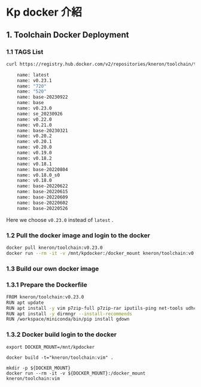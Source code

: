 # Kp docker 介紹

## 1. Toolchain Docker Deployment

### 1.1 TAGS List

```bash
curl https://registry.hub.docker.com/v2/repositories/kneron/toolchain/tags | yq -p json -o yaml | grep ' name: '
```

```bash
    name: latest
    name: v0.23.1
    name: "720"
    name: "520"
    name: base-20230922
    name: base
    name: v0.23.0
    name: se_20230926
    name: v0.22.0
    name: v0.21.0
    name: base-20230321
    name: v0.20.2
    name: v0.20.1
    name: v0.20.0
    name: v0.19.0
    name: v0.18.2
    name: v0.18.1
    name: base-20220804
    name: v0.18.0_s0
    name: v0.18.0
    name: base-20220622
    name: base-20220615
    name: base-20220609
    name: base-20220602
    name: base-20220526
```

Here we choose `v0.23.0` instead of `latest` .

### 1.2 Pull the docker image and login to the docker

```bash
docker pull kneron/toolchain:v0.23.0
docker run --rm -it -v /mnt/kpdocker:/docker_mount kneron/toolchain:v0.23.0
```

### 1.3 Build our own docker image

### 1.3.1 Prepare the Dockerfile

```bash
FROM kneron/toolchain:v0.23.0
RUN apt update
RUN apt install -y vim p7zip-full p7zip-rar iputils-ping net-tools udhcpc cython rar libsqlite3-dev
RUN apt install -y dirmngr --install-recommends
RUN /workspace/miniconda/bin/pip install gdown
```
### 1.3.2 Docker build login to the docker

```
export DOCKER_MOUNT=/mnt/kpdocker

docker build -t="kneron/toolchain:vim" .

mkdir -p ${DOCKER_MOUNT}
docker run --rm -it -v ${DOCKER_MOUNT}:/docker_mount kneron/toolchain:vim
```



